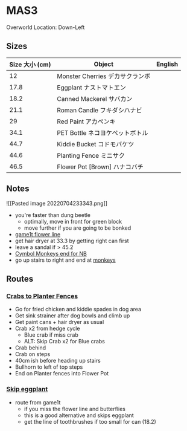 # MAS3

Overworld Location: Down-Left

## Sizes

| Size 大小 (cm) | Object                          | English |
| -------------- | ------------------------------- | ------- |
| 12             | Monster Cherries デカサクランボ |         |
| 17.8           | Eggplant ナストマトエン         |         |
| 18.2           | Canned Mackerel サバカン        |         |
| 21.1           | Roman Candle フキダシハナビ     |         |
| 29             | Red Paint アカペンキ            |         |
| 34.1           | PET Bottle ネコヨケペットボトル |         |
| 44.7           | Kiddie Bucket コドモバケツ      |         |
| 44.6           | Planting Fence ミニサク         |         |
| 46.5           | Flower Pot \[Brown\] ハナコバチ |         |

## Notes

![[Pasted image 20220704233343.png]]

- you're faster than dung beetle
  - optimally, move in front for green block
  - move further if you are going to be bonked
- [game1t flower line](https://clips.twitch.tv/NimbleSecretiveSandwichPastaThat-vSvyeK4EMxvEtNVA)
- get hair dryer at 33.3 by getting right can first
- leave a sandal if > 45.2
- [Cymbol Monkeys end for NB](https://www.speedrun.com/katamarireroll/run/z5vgqn5m)
- go up stairs to right and end at [monkeys](https://www.twitch.tv/videos/1305560835?t=00h01m15s)

## Routes

### [Crabs to Planter Fences](https://youtu.be/QPnOBPnDslA?t=55)

- Go for fried chicken and kiddie spades in dog area
- Get sink strainer after dog bowls and climb up
- Get paint cans + hair dryer as usual
- Crab x2 from hedge cycle
  - Blue crab if miss crab
  - ALT: Skip Crab x2 for Blue crabs
- Crab behind
- Crab on steps
- 40cm ish before heading up stairs
- Bullhorn to left of top steps
- End on Planter fences into Flower Pot

### [Skip eggplant](https://www.youtube.com/watch?v=Tiy6hvwedcU)

- route from game1t
  - if you miss the flower line and butterflies
  - this is a good alternative and skips eggplant
  - get the line of toothbrushes if too small for can (18.2)
